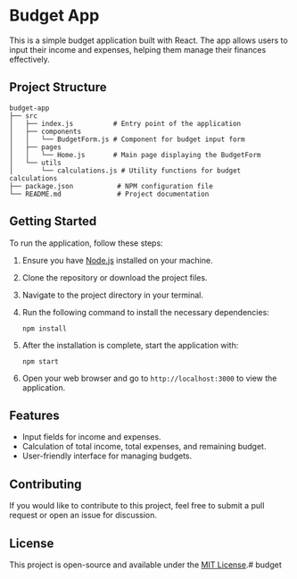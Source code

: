 # Budget App

This is a simple budget application built with React. The app allows users to input their income and expenses, helping them manage their finances effectively.

## Project Structure

```
budget-app
├── src
│   ├── index.js          # Entry point of the application
│   ├── components
│   │   └── BudgetForm.js # Component for budget input form
│   ├── pages
│   │   └── Home.js       # Main page displaying the BudgetForm
│   └── utils
│       └── calculations.js # Utility functions for budget calculations
├── package.json           # NPM configuration file
└── README.md              # Project documentation
```

## Getting Started

To run the application, follow these steps:

1. Ensure you have [Node.js](https://nodejs.org/) installed on your machine.
2. Clone the repository or download the project files.
3. Navigate to the project directory in your terminal.
4. Run the following command to install the necessary dependencies:

   ```
   npm install
   ```

5. After the installation is complete, start the application with:

   ```
   npm start
   ```

6. Open your web browser and go to `http://localhost:3000` to view the application.

## Features

- Input fields for income and expenses.
- Calculation of total income, total expenses, and remaining budget.
- User-friendly interface for managing budgets.

## Contributing

If you would like to contribute to this project, feel free to submit a pull request or open an issue for discussion.

## License

This project is open-source and available under the [MIT License](LICENSE).# budget
